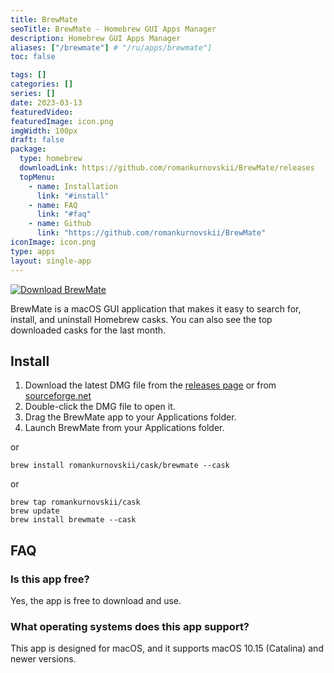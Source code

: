 ```yaml
---
title: BrewMate
seoTitle: BrewMate - Homebrew GUI Apps Manager 
description: Homebrew GUI Apps Manager
aliases: ["/brewmate"] # "/ru/apps/brewmate"]
toc: false

tags: []
categories: []
series: []
date: 2023-03-13
featuredVideo:
featuredImage: icon.png
imgWidth: 100px
draft: false
package:
  type: homebrew
  downloadLink: https://github.com/romankurnovskii/BrewMate/releases
  topMenu:
    - name: Installation
      link: "#install"
    - name: FAQ
      link: "#faq"
    - name: Github
      link: "https://github.com/romankurnovskii/BrewMate"
iconImage: icon.png
type: apps
layout: single-app
---
```


<a href="https://sourceforge.net/projects/brewmate/" target="_blank"><img src="https://a.fsdn.com/con/app/sf-download-button" alt="Download BrewMate"></a>

BrewMate is a macOS GUI application that makes it easy to search for, install, and uninstall Homebrew casks. You can also see the top downloaded casks for the last month.

## Install

1. Download the latest DMG file from the [releases page](https://github.com/romankurnovskii/BrewMate/releases) or from [sourceforge.net](https://sourceforge.net/projects/brewmate/)
2. Double-click the DMG file to open it.
3. Drag the BrewMate app to your Applications folder.
4. Launch BrewMate from your Applications folder.

or

```
brew install romankurnovskii/cask/brewmate --cask
```

or

```
brew tap romankurnovskii/cask
brew update
brew install brewmate --cask
```

## FAQ

### Is this app free?

Yes, the app is free to download and use.

### What operating systems does this app support?

This app is designed for macOS, and it supports macOS 10.15 (Catalina) and newer versions.
